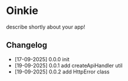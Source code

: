 # Oinkie

describe shortly about your app!

## Changelog

- [17-09-2025] 0.0.0 init
- [19-09-2025] 0.0.1 add createApiHandler util
- [19-09-2025] 0.0.2 add HttpError class
